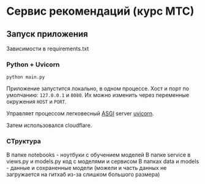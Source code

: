 # Сервис рекомендаций (курс МТС)

## Запуск приложения

Зависимости в requirements.txt

### Python + Uvicorn

```
python main.py
```

Приложение запустится локально, в одном процессе. 
Хост и порт по умолчанию: `127.0.0.1` и `8080`.
Их можно изменить через переменные окружения `HOST` и `PORT`.

Управляет процессом легковесный [ASGI](https://asgi.readthedocs.io/en/latest/) server [uvicorn](https://www.uvicorn.org/).


Затем использовался cloudflare.

### СТруктура

В папке notebooks - ноутбуки с обучением моделей 
В папке service в views.py и models.py код с моделями и сервисом
В папках data и models - данные и сохраненные модели (можели и часть данных не загружается на гитхаб из-за слишком большого размера)
